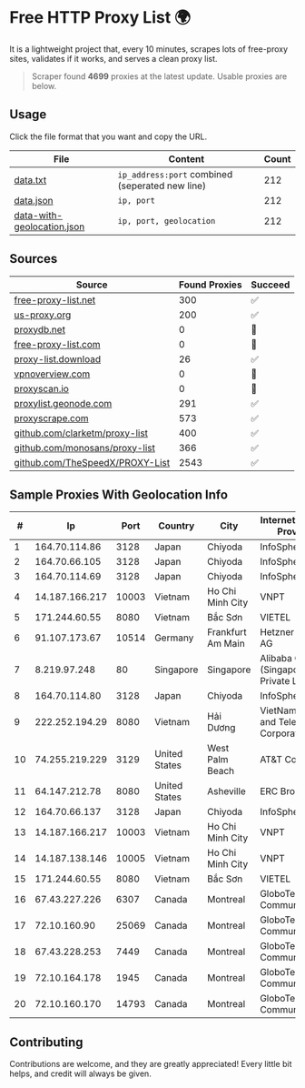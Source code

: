 
# Free HTTP Proxy List 🌍

It is a lightweight project that, every 10 minutes, scrapes lots of free-proxy sites, validates if it works, and serves a clean proxy list.


> Scraper found **4699** proxies at the latest update. Usable proxies are below.

## Usage

Click the file format that you want and copy the URL.


|File|Content|Count|
|----|-------|-----|
|[data.txt](https://raw.githubusercontent.com/themiralay/Proxy-List-World/master/data.txt)|`ip_address:port` combined (seperated new line)|212|
|[data.json](https://raw.githubusercontent.com/themiralay/Proxy-List-World/master/data.json)|`ip, port`|212|
|[data-with-geolocation.json](https://raw.githubusercontent.com/themiralay/Proxy-List-World/master/data-with-geolocation.json)|`ip, port, geolocation`|212|

## Sources

|Source|Found Proxies|Succeed|
|------|-------------|-------|
|[free-proxy-list.net](https://free-proxy-list.net)|300|✅|
|[us-proxy.org](https://www.us-proxy.org)|200|✅|
|[proxydb.net](http://proxydb.net)|0|🚫|
|[free-proxy-list.com](https://free-proxy-list.com/?page=&port=&type%5B%5D=http&type%5B%5D=https&up_time=0&search=Search)|0|🚫|
|[proxy-list.download](https://www.proxy-list.download/HTTP)|26|✅|
|[vpnoverview.com](https://vpnoverview.com/privacy/anonymous-browsing/free-proxy-servers)|0|🚫|
|[proxyscan.io](https://www.proxyscan.io)|0|🚫|
|[proxylist.geonode.com](https://proxylist.geonode.com/api/proxy-list?limit=300&page=1&sort_by=lastChecked&sort_type=desc&protocols=http,https)|291|✅|
|[proxyscrape.com](https://api.proxyscrape.com/v2/?request=displayproxies&protocol=http&timeout=10000&country=all&ssl=all&anonymity=all)|573|✅|
|[github.com/clarketm/proxy-list](https://raw.githubusercontent.com/clarketm/proxy-list/master/proxy-list-raw.txt)|400|✅|
|[github.com/monosans/proxy-list](https://raw.githubusercontent.com/monosans/proxy-list/main/proxies/http.txt)|366|✅|
|[github.com/TheSpeedX/PROXY-List](https://raw.githubusercontent.com/TheSpeedX/PROXY-List/master/http.txt)|2543|✅|


## Sample Proxies With Geolocation Info

|#|Ip|Port|Country|City|Internet Service Provider|
|-|--|----|-------|----|-------------------------|
|1|164.70.114.86|3128|Japan|Chiyoda|InfoSphere|
|2|164.70.66.105|3128|Japan|Chiyoda|InfoSphere|
|3|164.70.114.69|3128|Japan|Chiyoda|InfoSphere|
|4|14.187.166.217|10003|Vietnam|Ho Chi Minh City|VNPT|
|5|171.244.60.55|8080|Vietnam|Bắc Sơn|VIETEL|
|6|91.107.173.67|10514|Germany|Frankfurt Am Main|Hetzner Online AG|
|7|8.219.97.248|80|Singapore|Singapore|Alibaba Cloud (Singapore) Private Limited|
|8|164.70.114.80|3128|Japan|Chiyoda|InfoSphere|
|9|222.252.194.29|8080|Vietnam|Hải Dương|VietNam Post and Telecom Corporation|
|10|74.255.219.229|3129|United States|West Palm Beach|AT&T Corp.|
|11|64.147.212.78|8080|United States|Asheville|ERC Broadband|
|12|164.70.66.137|3128|Japan|Chiyoda|InfoSphere|
|13|14.187.166.217|10003|Vietnam|Ho Chi Minh City|VNPT|
|14|14.187.138.146|10005|Vietnam|Ho Chi Minh City|VNPT|
|15|171.244.60.55|8080|Vietnam|Bắc Sơn|VIETEL|
|16|67.43.227.226|6307|Canada|Montreal|GloboTech Communications|
|17|72.10.160.90|25069|Canada|Montreal|GloboTech Communications|
|18|67.43.228.253|7449|Canada|Montreal|GloboTech Communications|
|19|72.10.164.178|1945|Canada|Montreal|GloboTech Communications|
|20|72.10.160.170|14793|Canada|Montreal|GloboTech Communications|



## Contributing

Contributions are welcome, and they are greatly appreciated! Every
little bit helps, and credit will always be given.

